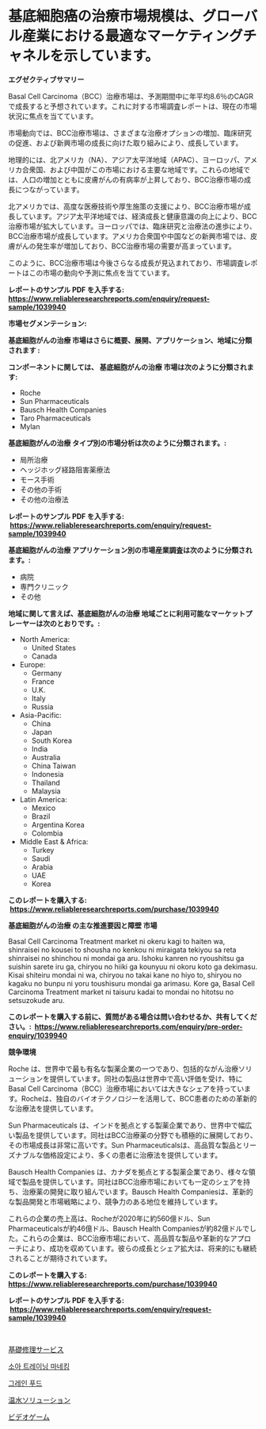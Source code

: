 <p><h1>基底細胞癌の治療市場規模は、グローバル産業における最適なマーケティングチャネルを示しています。</h1></p><p><strong>エグゼクティブサマリー</strong></p>
<p><p>Basal Cell Carcinoma（BCC）治療市場は、予測期間中に年平均8.6％のCAGRで成長すると予想されています。これに対する市場調査レポートは、現在の市場状況に焦点を当てています。</p><p>市場動向では、BCC治療市場は、さまざまな治療オプションの増加、臨床研究の促進、および新興市場の成長に向けた取り組みにより、成長しています。</p><p>地理的には、北アメリカ（NA）、アジア太平洋地域（APAC）、ヨーロッパ、アメリカ合衆国、および中国がこの市場における主要な地域です。これらの地域では、人口の増加とともに皮膚がんの有病率が上昇しており、BCC治療市場の成長につながっています。</p><p>北アメリカでは、高度な医療技術や厚生施策の支援により、BCC治療市場が成長しています。アジア太平洋地域では、経済成長と健康意識の向上により、BCC治療市場が拡大しています。ヨーロッパでは、臨床研究と治療法の進歩により、BCC治療市場が成長しています。アメリカ合衆国や中国などの新興市場では、皮膚がんの発生率が増加しており、BCC治療市場の需要が高まっています。</p><p>このように、BCC治療市場は今後さらなる成長が見込まれており、市場調査レポートはこの市場の動向や予測に焦点を当てています。</p></p>
<p><strong>レポートのサンプル PDF を入手する: <a href="https://www.reliableresearchreports.com/enquiry/request-sample/1039940">https://www.reliableresearchreports.com/enquiry/request-sample/1039940</a></strong></p>
<p><strong>市場セグメンテーション:</strong></p>
<p><strong> 基底細胞がんの治療 市場はさらに概要、展開、アプリケーション、地域に分類されます :</strong></p>
<p><strong>コンポーネントに関しては、 基底細胞がんの治療 市場は次のように分類されます: &nbsp;</strong></p>
<p><ul><li>Roche</li><li>Sun Pharmaceuticals</li><li>Bausch Health Companies</li><li>Taro Pharmaceuticals</li><li>Mylan</li></ul></p>
<p><strong> 基底細胞がんの治療 タイプ別の市場分析は次のように分類されます。:</strong></p>
<p><ul><li>局所治療</li><li>ヘッジホッグ経路阻害薬療法</li><li>モース手術</li><li>その他の手術</li><li>その他の治療法</li></ul></p>
<p><strong>レポートのサンプル PDF を入手する: &nbsp;<a href="https://www.reliableresearchreports.com/enquiry/request-sample/1039940">https://www.reliableresearchreports.com/enquiry/request-sample/1039940</a></strong></p>
<p><strong> 基底細胞がんの治療 アプリケーション別の市場産業調査は次のように分類されます。:</strong></p>
<p><ul><li>病院</li><li>専門クリニック</li><li>その他</li></ul></p>
<p><strong>地域に関して言えば、基底細胞がんの治療 地域ごとに利用可能なマーケットプレーヤーは次のとおりです。:</strong></p>
<p><ul>
    <li>
        North America:
        <ul>
            <li>United States</li>
            <li>Canada</li>
        </ul>
    </li>
    <li>
        Europe:
        <ul>
            <li>Germany</li>
            <li>France</li>
            <li>U.K.</li>
            <li>Italy</li>
            <li>Russia</li>
        </ul>
    </li>
    <li>
        Asia-Pacific:
        <ul>
            <li>China</li>
            <li>Japan</li>
            <li>South Korea</li>
            <li>India</li>
            <li>Australia</li>
            <li>China Taiwan</li>
            <li>Indonesia</li>
            <li>Thailand</li>
            <li>Malaysia</li>
        </ul>
    </li>
    <li>
        Latin America:
        <ul>
            <li>Mexico</li>
            <li>Brazil</li>
            <li>Argentina Korea</li>
            <li>Colombia</li>
        </ul>
    </li>
    <li>
        Middle East & Africa:
        <ul>
            <li>Turkey</li>
            <li>Saudi</li>
            <li>Arabia</li>
            <li>UAE</li>
            <li>Korea</li>
        </ul>
    </li>
    </ul></p>
<p><strong>このレポートを購入する: &nbsp;<a href="https://www.reliableresearchreports.com/purchase/1039940">https://www.reliableresearchreports.com/purchase/1039940</a></strong></p>
<p><strong>基底細胞がんの治療 の主な推進要因と障壁 市場</strong></p>
<p><p>Basal Cell Carcinoma Treatment market ni okeru kagi to haiten wa, shinraisei no kousei to shousha no kenkou ni miraigata tekiyou sa reta shinraisei no shinchou ni mondai ga aru. Ishoku kanren no ryoushitsu ga suishin sarete iru ga, chiryou no hiiki ga kounyuu ni okoru koto ga dekimasu. Kisai shiteiru mondai ni wa, chiryou no takai kane no hiyo to, shiryou no kagaku no bunpu ni yoru toushisuru mondai ga arimasu. Kore ga, Basal Cell Carcinoma Treatment market ni taisuru kadai to mondai no hitotsu no setsuzokude aru.</p></p>
<p><strong>このレポートを購入する前に、質問がある場合は問い合わせるか、共有してください。:&nbsp; <a href="https://www.reliableresearchreports.com/enquiry/pre-order-enquiry/1039940">https://www.reliableresearchreports.com/enquiry/pre-order-enquiry/1039940</a></strong></p>
<p><strong>競争環境</strong></p>
<p><p>Roche は、世界中で最も有名な製薬企業の一つであり、包括的ながん治療ソリューションを提供しています。同社の製品は世界中で高い評価を受け、特にBasal Cell Carcinoma（BCC）治療市場においては大きなシェアを持っています。Rocheは、独自のバイオテクノロジーを活用して、BCC患者のための革新的な治療法を提供しています。</p><p>Sun Pharmaceuticals は、インドを拠点とする製薬企業であり、世界中で幅広い製品を提供しています。同社はBCC治療薬の分野でも積極的に展開しており、その市場成長は非常に高いです。Sun Pharmaceuticalsは、高品質な製品とリーズナブルな価格設定により、多くの患者に治療法を提供しています。</p><p>Bausch Health Companies は、カナダを拠点とする製薬企業であり、様々な領域で製品を提供しています。同社はBCC治療市場においても一定のシェアを持ち、治療薬の開発に取り組んでいます。Bausch Health Companiesは、革新的な製品開発と市場戦略により、競争力のある地位を維持しています。</p><p>これらの企業の売上高は、Rocheが2020年に約560億ドル、Sun Pharmaceuticalsが約46億ドル、Bausch Health Companiesが約82億ドルでした。これらの企業は、BCC治療市場において、高品質な製品や革新的なアプローチにより、成功を収めています。彼らの成長とシェア拡大は、将来的にも継続されることが期待されています。</p></p>
<p><strong>このレポートを購入する: &nbsp; <a href="https://www.reliableresearchreports.com/purchase/1039940">https://www.reliableresearchreports.com/purchase/1039940</a></strong></p>
<p><strong>レポートのサンプル PDF を入手する: &nbsp;<a href="https://www.reliableresearchreports.com/enquiry/request-sample/1039940">https://www.reliableresearchreports.com/enquiry/request-sample/1039940</a></strong><strong></strong></p>
<p>&nbsp;</p>
<p><p><a href="https://github.com/Sophiaard2003/Market-Research-Report-List-1/blob/main/498349517359.md">基礎修理サービス</a></p><p><a href="https://medium.com/@marcpascual04/%EC%86%8C%EC%95%84-%ED%9B%88%EB%A0%A8-%EB%A7%A4%EB%8B%88%ED%82%A8-%EC%8B%9C%EC%9E%A5-%EB%B6%84%EC%84%9D-%EA%B8%80%EB%A1%9C%EB%B2%8C-%EC%82%B0%EC%97%85-%EC%A0%84%EB%A7%9D-%EB%B0%8F-%EC%98%88%EC%B8%A1-2024%EB%85%84%EB%B6%80%ED%84%B0-2031%EB%85%84%EA%B9%8C%EC%A7%80-f656e88afeae">소아 트레이닝 마네킹</a></p><p><a href="https://medium.com/@deborahward03/%EA%B3%A1%EB%AC%BC-%EC%8B%9D%ED%92%88-%EC%8B%9C%EC%9E%A5-%EA%B2%BD%EC%9F%81-%EB%B6%84%EC%84%9D-%EC%8B%9C%EC%9E%A5-%EB%8F%99%ED%96%A5-%EB%B0%8F-2031%EB%85%84%EA%B9%8C%EC%A7%80%EC%9D%98-%EC%98%88%EC%B8%A1-fdf830d37a47">그레인 푸드</a></p><p><a href="https://medium.com/@wilmerwalsh1/%E3%83%9B%E3%83%83%E3%83%88%E3%82%A6%E3%82%A9%E3%83%BC%E3%82%BF%E3%83%BC%E3%82%BD%E3%83%AA%E3%83%A5%E3%83%BC%E3%82%B7%E3%83%A7%E3%83%B3%E5%B8%82%E5%A0%B4%E8%A6%8F%E6%A8%A1%E3%81%AF-%E4%B8%96%E7%95%8C%E3%81%AE%E6%A5%AD%E7%95%8C%E3%81%AB%E3%81%8A%E3%81%91%E3%82%8B%E6%9C%80%E9%81%A9%E3%81%AA%E3%83%9E%E3%83%BC%E3%82%B1%E3%83%86%E3%82%A3%E3%83%B3%E3%82%B0%E3%83%81%E3%83%A3%E3%83%8D%E3%83%AB%E3%82%92%E6%98%8E%E3%82%89%E3%81%8B%E3%81%AB%E3%81%97%E3%81%BE%E3%81%99-c426452bfca8">温水ソリューション</a></p><p><a href="https://medium.com/@tiannastark1/%E3%83%93%E3%83%87%E3%82%AA%E3%82%B2%E3%83%BC%E3%83%A0%E5%B8%82%E5%A0%B4%E3%81%AF%E5%B8%82%E5%A0%B4%E3%82%B7%E3%82%A7%E3%82%A2-%E5%B8%82%E5%A0%B4%E5%8B%95%E5%90%91-%E5%B8%82%E5%A0%B4%E6%88%90%E9%95%B7%E3%81%AB%E9%96%A2%E3%81%99%E3%82%8B%E6%83%85%E5%A0%B1%E3%82%92%E6%8F%90%E4%BE%9B%E3%81%97%E3%81%A6%E3%81%84%E3%81%BE%E3%81%99-19cc8a6851df">ビデオゲーム</a></p></p>